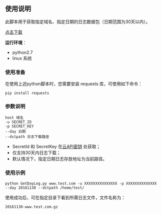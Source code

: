 ## 使用说明
此脚本用于获取指定域名、指定日期的日志数据包（日期范围为30天以内）。

[点击下载](https://mc.qcloudimg.com/static/archive/b958077bcfeb0a4a35995f4790a91f7c/GetDayLog.zip)

**运行环境**：

+ python2.7
+ linux 系统


### 使用准备
在使用上述python脚本时，您需要安装 requests 库，可使用如下命令：
```
pip install requests
```

### 参数说明

```
host 域名
-u SECRET_ID
-p SECRET_KEY
--day 日期
--dstpath 日志下载路径
```

+ SecretId 和 SecretKey 在[云API密钥](http://console.tce.fsphere.cn/capi) 处获取；
+ 仅支持30天内日志下载；
+ 默认情况下，指定日期日志存放地址为当前路径。


### 使用示例

```
python GetDayLog.py www.test.com -u XXXXXXXXXXXXXXX -p XXXXXXXXXXXXXX --day 20161130 --dstpath /home/test/
```

使用成功后，可在指定目录下看到所需日志文件，文件名称为：

```
20161130-www.test.com.gz
```

